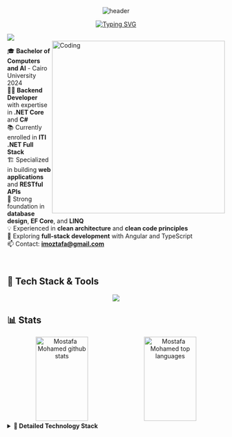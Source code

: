<!-- HEADER SECTION -->
<div align="center">
  <img src="https://capsule-render.vercel.app/api?type=waving&color=gradient&customColorList=6,11,20&height=200&section=header&text=Mostafa%20Ibrahim&fontSize=70&fontColor=fff&animation=twinkling&fontAlignY=40&desc=Backend%20Engineer%20|%20.NET%20Core%20Developer%20|%20Full%20Stack%20Developer&descAlignY=62&descSize=22" alt="header" />
</div>

<!-- ANIMATED TYPING TEXT -->
<p align="center">
  <a href="https://github.com/DenverCoder1/readme-typing-svg">
    <img src="https://readme-typing-svg.herokuapp.com/?lines=Backend+Engineer+Specializing+in+.NET+Core;Building+Scalable+and+Robust+APIs;Clean+Architecture+Enthusiast;Full+Stack+Developer+with+Backend+Focus&font=Fira%20Code&center=true&width=800&height=50&color=6366F1&vCenter=true&size=28&pause=1000" alt="Typing SVG" />
  </a>
</p>

<!-- ANIMATED DIVIDER -->
<img src="https://user-images.githubusercontent.com/73097560/115834477-dbab4500-a447-11eb-908a-139a6edaec5c.gif">

<br>
  <img align="right" alt="Coding" width="400" src="https://github-readme-stats.vercel.app/api/wakatime?username=Moztafaa&theme=tokyonight&hide_border=true&bg_color=0d1117&title_color=6366F1&text_color=c9d1d9&layout=compact" alt="WakaTime stats" />
  
🎓 **Bachelor of Computers and AI** - Cairo University 2024 <br>
👨‍💻 **Backend Developer** with expertise in **.NET Core** and **C#** <br>
📚 Currently enrolled in **ITI .NET Full Stack** <br>
🏗️ Specialized in building **web applications** and **RESTful APIs** <br>
🔧 Strong foundation in **database design**, **EF Core**, and **LINQ** <br>
💡 Experienced in **clean architecture** and **clean code principles** <br>
🚀 Exploring **full-stack development** with Angular and TypeScript <br>
📫 Contact: **imoztafa@gmail.com** <br>


<br clear="both">

<!-- TECH STACK SECTION -->
<h2 align="left">🧰 Tech Stack & Tools</h2>

<p align="center">
  <a href="https://skillicons.dev">
    <img src="https://skillicons.dev/icons?i=cs,dotnet,js,ts,angular,nodejs,express,html,css,sass,tailwind,postgres,mongodb,docker,git,github,vscode,rider,python,tensorflow&theme=dark&perline=10" />
  </a>
</p>

<!-- GITHUB STATS WITH WAKATIME -->
<h2 align="left">📊 Stats</h2>
<div align="center">
  <img width="49%" height="195px" src="https://github-readme-stats.vercel.app/api?username=Moztafaa&show_icons=true&count_private=true&hide_border=true&title_color=6366F1&icon_color=6366F1&text_color=c9d1d9&bg_color=0d1117" alt="Mostafa Mohamed github stats" /> 
  <img width="49%" height="195px" src="https://github-readme-stats.vercel.app/api/top-langs/?username=Moztafaa&layout=compact&hide_border=true&title_color=6366F1&text_color=c9d1d9&bg_color=0d1117&langs_count=8" alt="Mostafa Mohamed top languages" />
</div>

<details>
<summary><b>🔧 Detailed Technology Stack</b></summary>
<br>

<h3 align="center">🖥️ Backend Development</h3>

<p align="center">
<b>Core Technologies</b><br>
<img src="https://img.shields.io/badge/.NET_Core-512BD4?style=for-the-badge&logo=.net&logoColor=white" />
<img src="https://img.shields.io/badge/C%23-239120?style=for-the-badge&logo=c-sharp&logoColor=white" />
<img src="https://img.shields.io/badge/ASP.NET_Core-512BD4?style=for-the-badge&logo=.net&logoColor=white" />
<img src="https://img.shields.io/badge/Web_API-005571?style=for-the-badge&logo=.net&logoColor=white" />
</p>

<p align="center">
<b>Data Access & ORM</b><br>
<img src="https://img.shields.io/badge/Entity_Framework_Core-512BD4?style=for-the-badge&logo=.net&logoColor=white" />
<img src="https://img.shields.io/badge/LINQ-512BD4?style=for-the-badge&logo=.net&logoColor=white" />
<img src="https://img.shields.io/badge/Dapper-FF0000?style=for-the-badge&logo=.net&logoColor=white" />
<img src="https://img.shields.io/badge/ADO.NET-512BD4?style=for-the-badge&logo=.net&logoColor=white" />
</p>

<p align="center">
<b>API Development</b><br>
<img src="https://img.shields.io/badge/RESTful_APIs-FF6C37?style=for-the-badge&logo=postman&logoColor=white" />
<img src="https://img.shields.io/badge/Swagger-85EA2D?style=for-the-badge&logo=swagger&logoColor=black" />
<img src="https://img.shields.io/badge/JWT-000000?style=for-the-badge&logo=json-web-tokens&logoColor=white" />
<img src="https://img.shields.io/badge/OAuth2-3E7FC1?style=for-the-badge&logo=oauth&logoColor=white" />
</p>

<p align="center">
<b>Architecture & Design Patterns</b><br>
<img src="https://img.shields.io/badge/Clean_Architecture-FF5733?style=for-the-badge" />
<img src="https://img.shields.io/badge/Repository_Pattern-2E86AB?style=for-the-badge" />
<img src="https://img.shields.io/badge/Unit_of_Work-A23B72?style=for-the-badge" />
<img src="https://img.shields.io/badge/SOLID_Principles-F18F01?style=for-the-badge" />
<img src="https://img.shields.io/badge/Dependency_Injection-C73E1D?style=for-the-badge" />
</p>

<p align="center">
<b>Node.js Ecosystem</b><br>
<img src="https://img.shields.io/badge/Node.js-339933?style=for-the-badge&logo=node.js&logoColor=white" />
<img src="https://img.shields.io/badge/Express.js-000000?style=for-the-badge&logo=express&logoColor=white" />
<img src="https://img.shields.io/badge/JavaScript-F7DF1E?style=for-the-badge&logo=javascript&logoColor=black" />
</p>

<h3 align="center">💾 Database Technologies</h3>

<p align="center">
<img src="https://img.shields.io/badge/SQL_Server-CC2927?style=for-the-badge&logo=microsoft-sql-server&logoColor=white" />
<img src="https://img.shields.io/badge/PostgreSQL-316192?style=for-the-badge&logo=postgresql&logoColor=white" />
<img src="https://img.shields.io/badge/MongoDB-47A248?style=for-the-badge&logo=mongodb&logoColor=white" />
<img src="https://img.shields.io/badge/Redis-DC382D?style=for-the-badge&logo=redis&logoColor=white" />
</p>


<h3 align="center">🎨 Frontend Development</h3>
<p align="center">
<img src="https://img.shields.io/badge/Angular-DD0031?style=for-the-badge&logo=angular&logoColor=white" />
<img src="https://img.shields.io/badge/TypeScript-3178C6?style=for-the-badge&logo=typescript&logoColor=white" />
<img src="https://img.shields.io/badge/HTML5-E34F26?style=for-the-badge&logo=html5&logoColor=white" />
<img src="https://img.shields.io/badge/CSS3-1572B6?style=for-the-badge&logo=css3&logoColor=white" />
<img src="https://img.shields.io/badge/Sass-CC6699?style=for-the-badge&logo=sass&logoColor=white" />
<img src="https://img.shields.io/badge/Tailwind_CSS-38B2AC?style=for-the-badge&logo=tailwind-css&logoColor=white" />
</p>

<h3 align="center">🛠️ DevOps & Tools</h3>
<p align="center">
<img src="https://img.shields.io/badge/Docker-2496ED?style=for-the-badge&logo=docker&logoColor=white" />
<img src="https://img.shields.io/badge/Git-F05032?style=for-the-badge&logo=git&logoColor=white" />
<img src="https://img.shields.io/badge/GitHub-181717?style=for-the-badge&logo=github&logoColor=white" />
<img src="https://img.shields.io/badge/VS_Code-007
